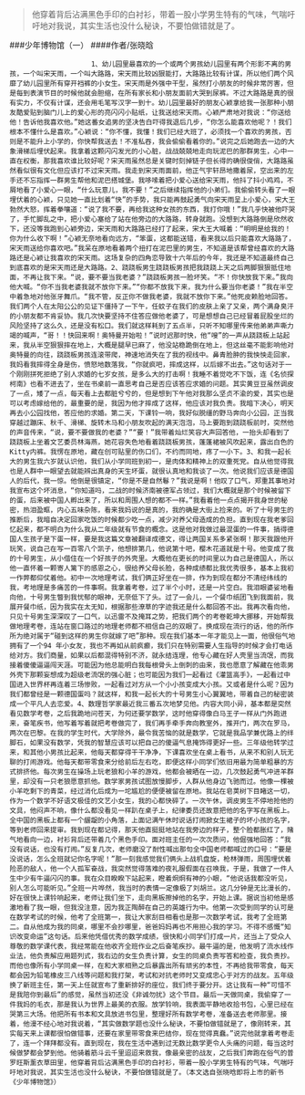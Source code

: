 > 他穿着背后沾满黑色手印的白衬衫，带着一股小学男生特有的气味，气喘吁吁地对我说，其实生活也没什么秘诀，不要怕做错就是了。

###少年博物馆（一）
####作者/张晓晗

						1、幼儿园里最喜欢的一个或两个男孩幼儿园里有两个形影不离的男孩，一个叫宋天雨，一个叫大路路，宋天雨比较凶狠能打，大路路比较有计谋，所以他们两个风靡了幼儿园里所有穿开裆裤的小女生。宋天雨是外强中干型，虽然打小朋友的时候非常厉害，但是每到表演节目的时候他就会胆缩，在所有家长和小朋友面前大哭到尿裤。不过大路路是真的很有实力，不仅有计谋，还会用毛笔写汉字一到十。幼儿园里最好的朋友心颖拿给我一张那种小朋友酷爱贴到脑门儿上的爱心形的亮闪闪小贴纸，让我送给宋天雨。心颖严肃地对我说：“你送给他！告诉他我喜欢他。”她这番女追男的坚决告白吓得我退后几步，“你怎么能喜欢他呢？！我们根本不懂什么是喜欢。”心颖说：“你不懂，我懂！我们已经大班了，必须找一个喜欢的男孩，否则是不能升上小学的，你快帮我送去！不准私吞，我会偷偷看着你的。”说完之后她跑去一边的大象滑梯后埋伏起来。我拿着这颗闪闪发光的小心脏，战战兢兢地走向玩泥巴的那群男生，心中一直在权衡，那我喜欢谁比较好呢？宋天雨虽然总是关键时刻掉链子但长得的确很俊俏，大路路虽然看似很有文化但应该打不过宋天雨。我走到宋天雨面前，他正气宇轩昂地撒着尿，空出来的左手还不忘指挥一群男生帮他和泥巴搭城堡。我哆嗦着把小爱心送给宋天雨，他抖了抖小鸡鸡，不屑地看了小爱心一眼，“什么玩意儿，我不要！”之后继续指挥他的小弟们。我偷偷转头看了一眼埋伏着的心颖，只见她一直比划着“快”的手势，我只能再鼓起勇气向宋天雨呈上小爱心，宋大王勃然大怒，挥着拳嚷道：“说了我不要，再给我这种女孩的东西，我打你哦！”我几乎快被他吓哭了，手忙脚乱之中，把小爱心塞给了站在他旁边的大路路，转身就跑。没想到大路路倒是欣然收下，还没等我跑到心颖旁边，宋天雨和大路路已经打了起来，宋大王大喊着：“明明是给我的！你为什么收下啊！”心颖无奈地看向远方，“笨蛋，这都能送错，看来我以后只能喜欢大路路了，宋天雨送给你喜欢吧。”我呆在原地看着两个扭打在泥巴里的男生，不知道是该帮曾经喜欢的大路路还是心颖让我喜欢的宋天雨。这场复杂的四角恋导致十六年后的今年，我还是不知道最终自己到底喜欢的是宋天雨还是大路路。2、跷跷板男生跷跷板男孩把我跷跷上天之后两脚狠狠抵住地面，不再让我下来。“说，要不要当我老婆？”跷跷板男孩一脸坏笑。“不！你快放我下来。”我向他大喊。“你不当我老婆我就不放你下来。”“你都不放我下来，我为什么要当你老婆！”我在半空中着急地对他张牙舞爪。“我不管，反正你不做我老婆，我就不放你下来。”他死皮赖脸地回答。我们两个人在太阳公公的见证下僵持了一下午，任蚊子在我们的皮肤上亲了又亲，两个满身臭汗的小朋友都不肯妥协。我几次快要坚持不住答应做他老婆了，可是想想自己已经冒着屁股坐烂的风险坚持了这么久，还是没有松口。我们就这样耗到了五点半，只听不知哪里传来他弟弟声嘶力竭的喊声，“哥！！快回来啊！奥特曼开始啦！”说时迟那时快，他“嗖”的一声从跷跷板上站起来，我从半空狠狠摔在地上，大概是腿早已麻了，他没站稳跪倒在地上，但这丝毫不能影响他对奥特曼的向往，跷跷板男孩连滚带爬，神速地消失在了我的视线中。鼻青脸肿的我怏怏走回家，我妈看我摔得全身是伤，愤怒地数落我，“你就疯吧，摔成这样，以后嫁不出去。”这句话对于一个刚刚拼死拒绝了别人求婚的七岁女孩，是多么大的打击啊！我睡不着觉吃不下饭，连《名侦探柯南》也看不进去了，坐在书桌前一直思考自己是否应该答应求婚的问题。其实黄豆豆虽然调皮了一点，矮了一点，每天看上去都脏兮兮的，但是想到下午他对我那么坚贞不渝的爱，其实也是可以考虑嫁给他的，最重要的是，我因为他才摔成了这样，他应该对我负责。我暗下决心，明天再去小公园找他，答应他的求婚。第二天，下课铃一响，我好似脱缰的野马奔向小公园，正当我穿越过蹦床、秋千、滑梯、旋转木马和小朋友吹起的满天泡泡，马上要跑到跷跷板前时，突然他的声音传来，“说，要不要做我的老婆？”“要！”我带着灿烂笑容大声回答他，一抬头却看到了跷跷板上坐着文艺委员林海燕，她花容失色地看着跷跷板男孩，蓬蓬裙被风吹起来，露出白色的Kitty内裤。我愣在原地，藏在创可贴里的伤口们，不约而同地，疼了一小下。3、和我一起长大的男生我六岁就认识他，我们从小学同班到初一，是肉体和精神上的双重死党。自从他觉得我也是人群中一眼望去就能辨出真身的天生坏蛋，就很认真地和我谈了一次。他说我们应该是德国人的后代，我一惊。他倒是很镇定，“你是不是自然鬈？”我说是啊！他叹了口气，郑重其事地对我宣布这个坏消息，“你知道吗，二战的时候济南被德军占领过，我们大概就是那个时候被留下的蛋，后来被中国人孵出来了，所以和周围人想的都不一样。”我看着他一点点揭开我身世的秘密，热泪盈眶，内心五味杂陈，看来我妈说的是真的，我的确是大街上捡来的。听了十号男生的推断后，我暗自决定回家吃饭的时候都少吃一点，减少对养父母造成的负担。直到现在我老爹回忆起来，都不明白为什么我从二年级就有节食的概念。这是他对我做过最混蛋的一件事，搞得德国人生孩子是下蛋一样，要是我这篇文章被翻译成德文，得让两国关系多紧张啊！那天我跟他开玩笑，说自己在写一百零八个凯子，他想排第几，他说第十吧，樱木花道就是十号。他变成了我的十号男生，从小借住在一个好孩子的外壳里。大概他在更长的时间里以为自己是德国人，所以他一直怀着一颗寄人篱下的感恩之心，很给养父母长脸，各种成绩都比我优秀很多，基本上我初一作弊都仰仗着他。初中一次地理考试，我们俩正好坐在一排，作为到现在都分不清经纬线的我，考地理是多痛苦的一件事啊。我拿着考卷，过了半个小时，还是一片空白。我泪眼婆娑地看向他，十号男生瞥到我忧郁的眼神，无奈低下了头。过了一会儿，一个餐巾纸团飞到我面前，我展开餐巾纸，因为我实在太无知，根据那些潦草的字迹我还是什么都回答不出。我再次看向他，只见十号男生深深叹了一口气，以迅雷不及掩耳之势，把我们两个的考卷乾坤大挪移，开始帮我做地理考卷，连站在窗口路过的地理老师都不相信自己的双眼了。换成现在流行的话，他的所作所为绝对属于“碰到这样的男生你就嫁了吧”那种。现在我们基本一年才能见上一面，他很俗气地拥有了一个94 年小女友，我也不再如从前疯癫，我们只在特别需要人生指导的时候才会打电话给对方。我们商量，如果以后都混得特别不济，就永结连理，他专心藏在好人壳里当流氓，而我接着傻傻逼逼闯天涯。可能因为他总能明白我每根骨头上倒刺的由来，我也愿意了解藏在他乖男外壳下那颗妄想成为超级老流氓的强心脏；也可能因为我们一起看过《灌篮高手》，一起看过中国进入世界杯再连着三场惨败，一起看过对方从一个小小孩变成大小孩。又或者是什么呢？因为我们都曾经是一颗德国蛋吗？就这样，和我一起长大的十号男生小心翼翼地，带着自己的秘密装成一个平凡人去恋爱。4、数理哲学家最近我三番五次地梦见他。内容大同小异，基本都是突然看见数学考卷，之后我跪地问苍天，为何还要学数学，这时他穿得像白马王子一样从门外跑进来，奋笔疾书，他写着写着就把考卷做完了，我们再手牵手奔向教室外，推开门，两次在罗马，两次在巴黎。在我的学生时代，大学除外，最令我苦恼的就是数学，它就是我品学兼优路上的绊脚石，如果没有数学，凭我的智慧应该可以把自己的傻逼气息掩饰得更好一些。三年级他转学过来，和其他小男孩比起来，他每天都穿得干干净净，下课喜欢坐在桌上看书，从来不和别人玩无聊的打闹游戏。他每天都带零食来分给前后左右吃，即便这样小同学们依旧用最为简单粗暴的方式排挤他。每次男生在操场上玩老狼和小羊的游戏，他都会被晒在一边，几次鼓起勇气冲进羊群里，却没有一只老狼愿意抓他。数学家男孩试图放慢脚步，人群从他身边飞驰而过。他像一棵被小羊吃剩下的青菜，经过消化后成为一坨尴尬的便便被留在原地。我站在皂荚树下目睹这一切，作为一个数学不好语文极佳的文艺小女生，我的心都快碎了。一次午休，调皮男生不停地抢他的文具，他闷声不响，像什么都没看见一样趴在桌子上，纪律委员还故意把他的名字写在黑板上。全中国的黑板上都有一个龌龊的小角落，上面记满午休时说话打闹掀女生裙子的坏小孩的名字，等到老师回来提审。我到现在都记得，那天他直挺挺地站在我旁边的样子，整个脸都胀红了，赌气地看向一边，衬衫背后还带着几个黑色手印。面对班主任的一次次质问，他倔强地回答：“我没有说话，也没有打闹。”反复几次，老师磨没了耐性喊出那句全中国老师都喊过的口号：“要是没说话，怎么全班就记你名字呢！”那一刻我感觉我们俩头上战机盘旋，枪林弹雨，周围埋伏着险恶的敌人，他一个人孤军奋战，我突然觉得落难的夜礼服假面在召唤我，于是，我做了一件人生中少有牛逼闪闪的事。我在众目睽睽下站起来，瞪着炯炯有神的小眼，“他说话我都没听见，别人怎么可能听见。”全班一片哗然，我当时的表情一定像极了刘胡兰。这几分钟是无比漫长的，好在很快上课铃响起来，老师让我们坐下，走向黑板擦掉他的名字，开始上课。据说当初他是感激地看了我一眼，但我没注意，因为我正陶醉在自己的英雄行为中。他第一次受到同学的认可是在数学考试的时候，他考了全班第一，我让大家刮目相看也是那一次数学考试，我考了全班第二。自从他成为我的同桌，哪里不会抄哪里，爸爸妈妈再也不用担心我的学习。不得不感慨“知识改变命运”这句话。后来他凭借优秀的数学成绩，很快和小同学们打成一片，还当上了受众人尊敬的数学课代表，我经常能在他收齐全班作业之后奋笔疾抄。最牛逼的是，他发明了流水线作业法，他负责解应用题列式，我右边的女生负责计算，女生的同桌负责写答和检查，我负责抄。而他也像所有小学同桌一样，在和大家相熟之后暴露出所有顽劣的本性，不再给我带零食，每天都会因为铅笔橡皮三八线等问题和我打架，考试和对抗老师时又变成忠心于对方的战友。五年级换了新班主任，第一天上任就宣布了重新排好的座位，我们终于要分开。这让我有一种“可惜不是我陪你到最后”的感觉，虽然当初还没《非诚勿扰》这个节目。最后一天做同桌，我偷穿了一件我妈的毛衣，那是我认为世界上最美的衣服。放学铃响，我表面平静地收拾书包，心里已经在哭第三大场。他把所有书本和文具放进书包里，整理好所有数学考卷，准备送去老师那里。接着，他漫不经心地对我说着，“其实做数学题也没什么秘诀，不要怕做错就是了，像刚转来，其实每天来上课都很怕做错事，还要在家里带零食来巴结你，现在觉得真蠢。”说完他就拿着考卷走了，连一个拜拜都没有。直到现在，我在生活中遇到过无数比数学更令人头痛的问题，每当这时候做梦都会梦到他。他骑着筋斗云千里迢迢来救我，像最亲密的战友，之后我们奔跑在俗气的普罗旺斯薰衣草田里，他穿着背后沾满黑色手印的白衬衫，带着一股小学男生特有的气味，气喘吁吁地对我说，其实生活也没什么秘诀，不要怕做错就是了。（本文选自张晓晗即将上市的新书《少年博物馆》）			  		